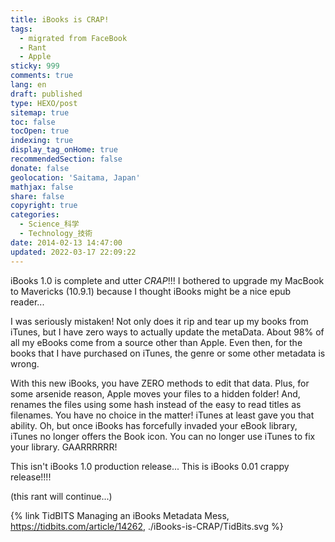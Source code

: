```yaml
---
title: iBooks is CRAP!
tags:
  - migrated from FaceBook
  - Rant
  - Apple
sticky: 999
comments: true
lang: en
draft: published
type: HEXO/post
sitemap: true
toc: false
tocOpen: true
indexing: true
display_tag_onHome: true
recommendedSection: false
donate: false
geolocation: 'Saitama, Japan'
mathjax: false
share: false
copyright: true
categories:
  - Science_科学
  - Technology_技術
date: 2014-02-13 14:47:00
updated: 2022-03-17 22:09:22
---
```

iBooks 1.0 is complete and utter _CRAP_!!! I bothered to upgrade my MacBook to Mavericks (10.9.1) because I thought iBooks might be a nice epub reader...

I was seriously mistaken! Not only does it rip and tear up my books from iTunes, but I have zero ways to actually update the metaData. About 98% of all my eBooks come from a source other than Apple. Even then, for the books that I have purchased on iTunes, the genre or some other metadata is wrong.

With this new iBooks, you have ZERO methods to edit that data. Plus, for some arsenide reason, Apple moves your files to a hidden folder! And, renames the files using some hash instead of the easy to read titles as filenames. You have no choice in the matter! iTunes at least gave you that ability. Oh, but once iBooks has forcefully invaded your eBook library, iTunes no longer offers the Book icon. You can no longer use iTunes to fix your library. GAARRRRRR!

This isn't iBooks 1.0 production release... This is iBooks 0.01 crappy release!!!!

(this rant will continue...)

{% link TidBITS Managing an iBooks Metadata Mess, https://tidbits.com/article/14262, ./iBooks-is-CRAP/TidBits.svg %}
